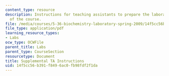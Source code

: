 ```yaml
---
content_type: resource
description: Instructions for teaching assistants to prepare the laboratory activities
  of the course.
file: /media/courses/5-36-biochemistry-laboratory-spring-2009/14f5cc56b391f8496ac0fb98fdf2f1da_tasesinstn_ocw.pdf
file_type: application/pdf
learning_resource_types:
- Labs
ocw_type: OCWFile
parent_title: Labs
parent_type: CourseSection
resourcetype: Document
title: Supplemental TA Instructions
uid: 14f5cc56-b391-f849-6ac0-fb98fdf2f1da
---
```

